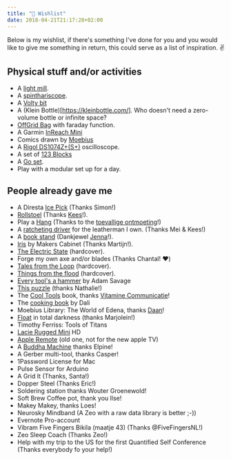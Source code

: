 ```yaml
---
title: "🎁 Wishlist"
date: 2018-04-21T21:17:28+02:00
---
```


Below is my wishlist, if there's something I've done for you and you would like to give me something in return, this could serve as a list of inspiration. ✌️

## Physical stuff and/or activities

*   A [light mill](https://choosingkeeping.com/collections/light-mills/products/clear-light-mill-two-sizes?variant=4349774921756).
*   A [spinthariscope](https://www.wikiwand.com/en/Spinthariscope).
*   A [Volty bit](https://pcpoodle.com/collections/home/products/volty-bit-for-leatherman-multi-tool)
*   A (Klein Bottle)[https://kleinbottle.com/]. Who doesn't need a zero-volume bottle or infinite space?
*   [OffGrid Bag](https://offgrid.co/products/off-grid-bag?variant=30205371383890) with faraday function.
*   A Garmin [InReach Mini](https://buy.garmin.com/nl-NL/NL/p/592606)
*   Comics drawn by [Moebius](http://nl.wikipedia.org/wiki/Jean_Giraud)
*   A [Rigol DS1074Z+(S+)](https://www.eleshop.nl/rigol-ds-oscilloscope.html) oscilloscope.
*   A set of [123 Blocks](https://www.amazon.com/BL-123-Precision-Steel-1-2-3-Blocks/dp/B07X4BBBZW)
*   A [Go set](https://www.schaakengo.nl/goshop-keima/spelmateriaal/sets/go-beginnersset-luxe).
*   Play with a modular set up for a day.

## People already gave me

*   A Diresta [Ice Pick](https://imakeny.com/collections/tools/products/diresta-ice-pick) (Thanks Simon!)
*   [Rollstoel](https://www.buitenontbijtjes.nl/winkel/buitenstoel/) (Thanks [Kees](https://ikbenke.es)!).
*   Play a [Hang](http://en.wikipedia.org/wiki/Hang_(instrument)) (Thanks to the [toevallige ontmoeting](https://www.detoevalligeontmoeting.be/)!)
*   A [ratcheting driver](https://www.leatherman.com/ratchet-driver-931030.html) for the leatherman I own. (Thanks Mei & Kees!)
*   A [book stand](https://www.taschenboeken.nl/atlas-bookstand-yellow.html) (Dankjewel [Jenna](https://www.jennapostma.nl/)!).
*   [Iris](https://www.makerscabinet.com/collections/all-flagship-products/products/iris) by Makers Cabinet (Thanks Martijn!).
*   [The Electric State](https://www.amazon.de/Electric-State-Simon-St%C3%A5lenhag/dp/1501181416?tag=jplattel-21) (hardcover).
*   Forge my own axe and/or blades (Thanks Chantal! ❤️)
*   [Tales from the Loop](https://www.amazon.nl/Tales-Loop-Simon-Stalenhag/dp/1624650392) (hardcover).
*   [Things from the flood](https://www.bol.com/nl/p/things-from-the-flood/9200000129251022/) (hardcover).
*   [Every tool's a hammer](https://www.amazon.com/Every-Tools-Hammer-Life-What/dp/1982113472) by Adam Savage
*   [This puzzle](https://puzzle.lamingtondrive.com/) (thanks Nathalie!)
*   The [Cool Tools](https://www.bol.com/nl/p/cool-tools/9200000020982860/) book, thanks [Vitamine Communicatie](https://www.vitaminecommunicatie.nl/)!
*   The [cooking book](https://www.taschen.com/pages/en/catalogue/art/all/04639/facts.dali_les_diners_de_gala.htm?gclid=Cj0KEQjwg8i_BRCT9dHt5ZSGi90BEiQAItdjpMqOS3gORWwVrFL8DHsHtD0IkavXJryJbxaRuclqvKYaAnVa8P8HAQ) by Dali
*   Moebius Library: The World of Edena, thanks [Daan](https://www.linkedin.com/in/daanbuse?ppe=1)!
*   [Float](http://en.wikipedia.org/wiki/Isolation_tank) in total darkness (thanks Marjolein!)
*   Timothy Ferriss: Tools of Titans
*   [Lacie Rugged Mini](http://www.lacie.com/us/products/product.htm?id=10564) HD
*   [Apple Remote](http://www.apple.com/nl/shop/product/MM4T2ZM/A/apple-remote) (old one, not for the new apple TV)
*   A [Buddha Machine](http://cargorecordsdirect.co.uk/collections/fm3-buddha-machines) thanks Elpine!
*   A Gerber multi-tool, thanks Casper!
*   1Password License for Mac
*   Pulse Sensor for Arduino
*   A Grid It (Thanks, Santa!)
*   Dopper Steel (Thanks Eric!)
*   Soldering station thanks Wouter Groenewold!
*   Soft Brew Coffee pot, thank you Ilse!
*   Makey Makey, thanks Loes!
*   Neurosky Mindband (A Zeo with a raw data library is better ;-))
*   Evernote Pro-account
*   Vibram Five Fingers Bikila (maatje 43) (Thanks @FiveFingersNL!)
*   Zeo Sleep Coach (Thanks Zeo!)
*   Help with my trip to the US for the first Quantified Self Conference (Thanks everybody fo your help!)
